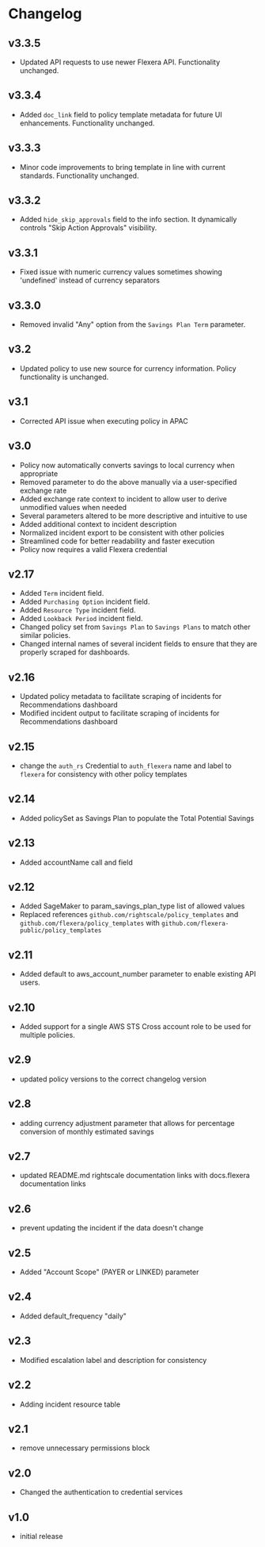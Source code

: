 # Changelog

## v3.3.5

- Updated API requests to use newer Flexera API. Functionality unchanged.

## v3.3.4

- Added `doc_link` field to policy template metadata for future UI enhancements. Functionality unchanged.

## v3.3.3

- Minor code improvements to bring template in line with current standards. Functionality unchanged.

## v3.3.2

- Added `hide_skip_approvals` field to the info section. It dynamically controls "Skip Action Approvals" visibility.

## v3.3.1

- Fixed issue with numeric currency values sometimes showing 'undefined' instead of currency separators

## v3.3.0

- Removed invalid "Any" option from the `Savings Plan Term` parameter.

## v3.2

- Updated policy to use new source for currency information. Policy functionality is unchanged.

## v3.1

- Corrected API issue when executing policy in APAC

## v3.0

- Policy now automatically converts savings to local currency when appropriate
- Removed parameter to do the above manually via a user-specified exchange rate
- Added exchange rate context to incident to allow user to derive unmodified values when needed
- Several parameters altered to be more descriptive and intuitive to use
- Added additional context to incident description
- Normalized incident export to be consistent with other policies
- Streamlined code for better readability and faster execution
- Policy now requires a valid Flexera credential

## v2.17

- Added `Term` incident field.
- Added `Purchasing Option` incident field.
- Added `Resource Type` incident field.
- Added `Lookback Period` incident field.
- Changed policy set from `Savings Plan` to `Savings Plans` to match other similar policies.
- Changed internal names of several incident fields to ensure that they are properly scraped for dashboards.

## v2.16

- Updated policy metadata to facilitate scraping of incidents for Recommendations dashboard
- Modified incident output to facilitate scraping of incidents for Recommendations dashboard

## v2.15

- change the `auth_rs` Credential to `auth_flexera` name and label to `flexera` for consistency with other policy templates

## v2.14

- Added policySet as Savings Plan to populate the Total Potential Savings

## v2.13

- Added accountName call and field

## v2.12

- Added SageMaker to param_savings_plan_type list of allowed values
- Replaced references `github.com/rightscale/policy_templates` and `github.com/flexera/policy_templates` with `github.com/flexera-public/policy_templates`

## v2.11

- Added default to aws_account_number parameter to enable existing API users.

## v2.10

- Added support for a single AWS STS Cross account role to be used for multiple policies.

## v2.9

- updated policy versions to the correct changelog version

## v2.8

- adding currency adjustment parameter that allows for percentage conversion of monthly estimated savings

## v2.7

- updated README.md rightscale documentation links with docs.flexera documentation links

## v2.6

- prevent updating the incident if the data doesn't change

## v2.5

- Added "Account Scope" (PAYER or LINKED) parameter

## v2.4

- Added default_frequency "daily"

## v2.3

- Modified escalation label and description for consistency

## v2.2

- Adding incident resource table

## v2.1

- remove unnecessary permissions block

## v2.0

- Changed the authentication to credential services

## v1.0

- initial release
